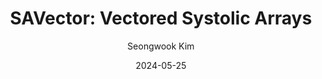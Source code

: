 ---
layout: publication_info  # FIXED! DO NOT CHANGE!
author: "Seongwook Kim"   # your name (do not specify the publication authors, please specify publication authors at "pub_authors")
title:  "SAVector: Vectored Systolic Arrays"  # publication title
date:   2024-05-25  # publication date (not the blog posting date...)
    
params:
    pub_authors:  # publication authors
        - "Sangun Choi"
        - "Seongjun Park"
        - "Jaeyoung Park"
        - "Jongmin Kim"
        - "Gunjae Koo"
        - "/members/seokin_hong"
        - "Myungkuk Yoon"
        - "Yunho Oh"

    pub_venue: "IEEE Access"  # full venue name (conference and journal name)

    pub_url: https://ieeexplore.ieee.org/abstract/document/10477427  # URL to get access to the publication (comment this line if you don't have publicaiton URL)
    pub_thumbnail: "thumbnail.png"  # image of the thumbnail (comment this line if you don't have any thumbnail to reveal)

    pub_abstract: |  # abstract of your publication
        Conventional DNN inference accelerators are designed with a few (up to four) large systolic arrays. As such a scale-up architecture often suffers from low utilization, a scale-out architecture, in which a single accelerator has tens of pods and each pod has a small systolic array, has been proposed. While the scale-out architecture is promising, it still incurs increasing off-chip memory access as the pods are supposed to access the duplicate tiles of tensors. Prior work has proposed a shared buffer structure to address the problem, but those architectures suffer from performance degradation due to shared buffer access latency. We make an observation that all the pods access the same rows of input and weights within a short time window. With the observation, we propose a new inference accelerator architecture, called Vectored Systolic Arrays (SAVector). SAVector consists of a new two-level on-chip buffer architecture and a tensor tile scheduling technique. In the new buffer architecture, global buffers are shared by all the pods and they keep the rows shared by the pods. And each pod has a tiny dedicated buffer. SAVector monitors the memory access behavior and timely determines to prefetch the data and flush it. In our evaluation, SAVector exhibits a very similar off-chip memory access count to the scale-up architecture and achieves 52% energy-delay-product (EDP) reduction. Also, SAVector achieves 27% EDP reduction over prior work by mitigating performance degradation from global buffer access latency.

    pub_keywords:  # keywords of your publication
        - Computer architecture
        - Systolic arrays
        - Artificial neural networks
        - Random access memory
        - Tensors
        - System-on-chip
        - Arrays
        - Inference algorithms
        - Energy efficiency
        - Inference accelerator
        - on-chip buffer

    # Publication Classes: choose one of the class specified below (see more details at "config.yaml")
    #   - ACC : Accelerator
    #   - MS  : Memory System
    #   - CA  : Computer Architecture
    #   - OS  : Operating Systems
    #   - NDP : Near Data Processing / Processing In Memory
    pub_class: "ACC"  # choose any class of the publication
---